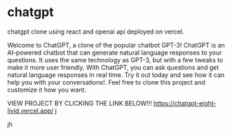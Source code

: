# chatgpt
chatgpt clone using react and openai api deployed on vercel.

Welcome to ChatGPT, a clone of the popular chatbot GPT-3! ChatGPT is an AI-powered chatbot that can generate natural language responses to your questions. It uses the same technology as GPT-3, but with a few tweaks to make it more user friendly. With ChatGPT, you can ask questions and get natural language responses in real time. Try it out today and see how it can help you with your conversations!. Feel free to clone this project and customize it how you want.


VIEW PROJECT BY CLICKING THE LINK BELOW!!!
https://chatgpt-eight-livid.vercel.app/
j

jh
